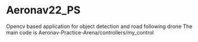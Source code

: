# Aeronav22_PS
Opencv based application for object detection and road following drone
The main code is Aeronav-Practice-Arena/controllers/my_control
